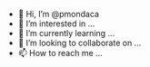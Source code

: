 - 👋 Hi, I’m @pmondaca
- 👀 I’m interested in ...
- 🌱 I’m currently learning ...
- 💞️ I’m looking to collaborate on ...
- 📫 How to reach me ...

<!---
pmondaca/pmondaca is a ✨ special ✨ repository because its `README.md` (this file) appears on your GitHub profile.
You can click the Preview link to take a look at your changes.
--->
